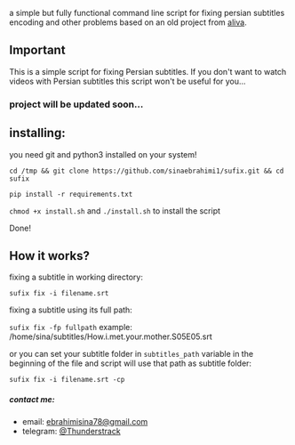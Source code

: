 a simple but fully functional command line script for fixing persian 
subtitles encoding and other problems based on an old project from [aliva](https://github.com/aliva).


## Important

This is a simple script for fixing Persian subtitles.
If you don't want to watch videos with Persian subtitles this script won't be useful for you...


### project will be updated soon...

## installing:

you need git and python3 installed on your system!

`cd /tmp && git clone https://github.com/sinaebrahimi1/sufix.git && cd sufix`

`pip install -r requirements.txt`

`chmod +x install.sh` and
`./install.sh` to install the script

Done!

## How it works?
fixing a subtitle in working directory:

`sufix fix -i filename.srt`

fixing a subtitle using its full path:

`sufix fix -fp fullpath` example: /home/sina/subtitles/How.i.met.your.mother.S05E05.srt

or you can set your subtitle folder in `subtitles_path` variable in the beginning 
of the file and script will use that path as subtitle folder:

`sufix fix -i filename.srt -cp`



##### contact me:
* email: ebrahimisina78@gmail.com
* telegram: [@Thunderstrack](https://t.me/Thunderstrack)
